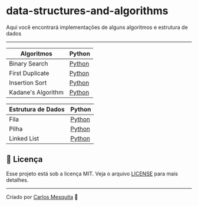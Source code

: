 # data-structures-and-algorithms

Aqui você encontrará implementações de alguns algoritmos e estrutura de dados

---
| Algoritmos                          | Python |
|-------------------------------------|--------|
| Binary Search | [Python](./algorithms/binary%20search) |
| First Duplicate | [Python](./algorithms/first%20duplicate) |
| Insertion Sort | [Python](./algorithms/insertion%20sort) |
| Kadane's Algorithm | [Python](./algorithms/kadane's%20algorithm) |

| Estrutura de Dados                          | Python |
|-------------------------------------|--------|
| Fila | [Python](./data%20structures/fila) |
| Pilha | [Python](./data%20structures/pilha) |
| Linked List | [Python](./data%20structures/linked%20list) |

## :memo: Licença

Esse projeto está sob a licença MIT. Veja o arquivo [LICENSE](LICENSE) para mais detalhes.

---
Criado por [Carlos Mesquita](https://github.com/carlos3g) :purple_heart:
